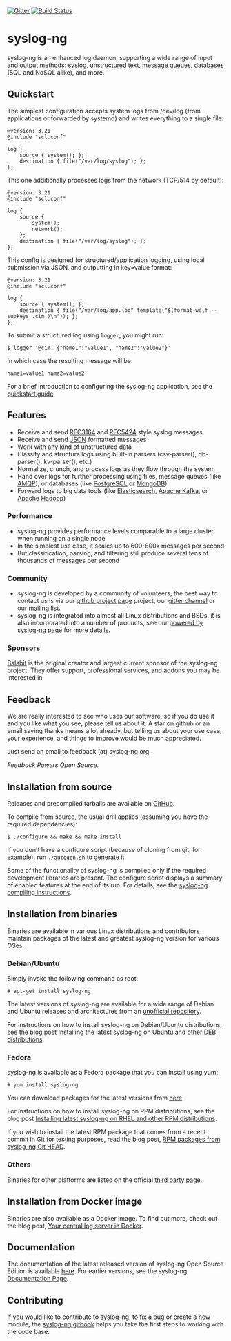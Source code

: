 [![Gitter](https://badges.gitter.im/Join%20Chat.svg)](https://gitter.im/balabit/syslog-ng?utm_source=badge&utm_medium=badge&utm_campaign=pr-badge&utm_content=body_badge)
[![Build Status](https://travis-ci.org/balabit/syslog-ng.svg?branch=master)](https://travis-ci.org/balabit/syslog-ng)

syslog-ng
=========

syslog-ng is an enhanced log daemon, supporting a wide range of input
and output methods: syslog, unstructured text, message queues,
databases (SQL and NoSQL alike), and more.

## Quickstart

The simplest configuration accepts system logs from /dev/log (from
applications or forwarded by systemd) and writes everything to a single
file:

```
@version: 3.21
@include "scl.conf"

log {
	source { system(); };
	destination { file("/var/log/syslog"); };
};
```

This one additionally processes logs from the network (TCP/514 by default):

```
@version: 3.21
@include "scl.conf"

log {
	source {
		system();
		network();
	};
	destination { file("/var/log/syslog"); };
};
```
This config is designed for structured/application logging, using local submission via JSON, and outputting in key=value format:

```
@version: 3.21
@include "scl.conf"

log {
	source { system(); };
	destination { file("/var/log/app.log" template("$(format-welf --subkeys .cim.)\n")); };
};
```

To submit a structured log using `logger`, you might run:

```
$ logger '@cim: {"name1":"value1", "name2":"value2"}'
```

In which case the resulting message will be:

```
name1=value1 name2=value2
```
For a brief introduction to configuring the syslog-ng application, see the [quickstart guide](https://syslog-ng.com/documents/html/syslog-ng-ose-latest-guides/en/syslog-ng-ose-guide-admin/html/chapter-quickstart.html).


## Features

  * Receive and send [RFC3164](https://tools.ietf.org/html/rfc3164)
    and [RFC5424](https://tools.ietf.org/html/rfc5424) style syslog
    messages
  * Receive and send [JSON](http://json.org/) formatted messages
  * Work with any kind of unstructured data
  * Classify and structure logs using built-in parsers (csv-parser(),
    db-parser(), kv-parser(), etc.)
  * Normalize, crunch, and process logs as they flow through the system
  * Hand over logs for further processing using files, message queues (like
    [AMQP](http://www.amqp.org/)), or databases (like
    [PostgreSQL](http://www.postgresql.org/) or
    [MongoDB](http://www.mongodb.org/))
  * Forward logs to big data tools (like [Elasticsearch](https://www.elastic.co/),
    [Apache Kafka](http://kafka.apache.org/), or
    [Apache Hadoop](http://hadoop.apache.org/))

### Performance

  * syslog-ng provides performance levels comparable to a large
    cluster when running on a single node
  * In the simplest use case, it scales up to 600-800k messages per
    second
  * But classification, parsing, and filtering still produce several
    tens of thousands of messages per second

### Community

  * syslog-ng is developed by a community of volunteers, the best way to
    contact us is via our [github project page](http://github.com/balabit/syslog-ng)
    project, our [gitter channel](https://gitter.im/balabit/syslog-ng) or
    our [mailing list](https://lists.balabit.hu/mailman/listinfo/syslog-ng).
  * syslog-ng is integrated into almost all Linux distributions and BSDs, it
    is also incorporated into a number of products, see our [powered by
    syslog-ng](https://syslog-ng.com/powered-by-syslog-ng) page for more details.

### Sponsors

[Balabit](http://www.balabit.com/) is the original creator and largest current
sponsor of the syslog-ng project. They offer support,
professional services, and addons you may be interested in

## Feedback

We are really interested to see who uses our software, so if you do use it and you like
what you see, please tell us about it. A star on github or an email
saying thanks means a lot already, but telling us about your use case,
your experience, and things to improve would be much appreciated.

Just send an email to feedback (at) syslog-ng.org.

 *Feedback Powers Open Source.*

## Installation from source

Releases and precompiled tarballs are available on [GitHub][github-repo].

 [github-repo]: https://github.com/balabit/syslog-ng/releases

To compile from source, the usual drill applies (assuming you have
the required dependencies):

    $ ./configure && make && make install

If you don't have a configure script (because of cloning from git, for example),
run `./autogen.sh` to generate it.

Some of the functionality of syslog-ng is compiled only if the required
development libraries are present. The configure script displays a
summary of enabled features at the end of its run.
For details, see the [syslog-ng compiling instructions](https://www.balabit.com/sites/default/files/documents/syslog-ng-ose-latest-guides/en/syslog-ng-ose-guide-admin/html/compiling-syslog-ng.html).


## Installation from binaries

Binaries are available in various Linux distributions and contributors
maintain packages of the latest and greatest syslog-ng version for
various OSes.

### Debian/Ubuntu

Simply invoke the following command as root:

    # apt-get install syslog-ng

The latest versions of syslog-ng are available for a wide range of Debian
and Ubuntu releases and architectures from an
[unofficial repository](https://build.opensuse.org/project/show/home:laszlo_budai:syslog-ng).

 [madhouse-repo]: http://asylum.madhouse-project.org/projects/debian/

For instructions on how to install syslog-ng on Debian/Ubuntu distributions, see the blog post [Installing the latest syslog-ng on Ubuntu and other DEB distributions](https://syslog-ng.com/blog/installing-the-latest-syslog-ng-on-ubuntu-and-other-deb-distributions/).

### Fedora

syslog-ng is available as a Fedora package that you can install using
yum:

    # yum install syslog-ng

You can download packages for the latest versions from [here](https://copr.fedoraproject.org/coprs/czanik/).

For instructions on how to install syslog-ng on RPM distributions, see the blog post [Installing latest syslog-ng on RHEL and other RPM distributions](https://syslog-ng.com/blog/installing-latest-syslog-ng-on-rhel-and-other-rpm-distributions/).

If you wish to install the latest RPM package that comes from a recent commit in Git for testing purposes, read the blog post, [RPM packages from syslog-ng Git HEAD](https://syslog-ng.com/blog/rpm-packages-from-syslog-ng-git-head/).

### Others

Binaries for other platforms are listed on the
official [third party page][3rd-party].

 [3rd-party]: https://syslog-ng.com/3rd-party-binaries

## Installation from Docker image

Binaries are also available as a Docker image. To find out more, check out the blog post, [Your central log server in Docker](https://syslog-ng.com/blog/central-log-server-docker/).

## Documentation

The documentation of the latest released version of syslog-ng Open Source Edition is available [here](https://www.syslog-ng.com/technical-documents/doc/syslog-ng-open-source-edition/3.21/administration-guide). For earlier versions, see the syslog-ng [Documentation Page](https://www.syslog-ng.com/technical-documents).

## Contributing

If you would like to contribute to syslog-ng, to fix a bug or create a new module, the [syslog-ng gitbook](https://syslog-ng.gitbooks.io/getting-started/content/) helps you take the first steps to working with the code base.
